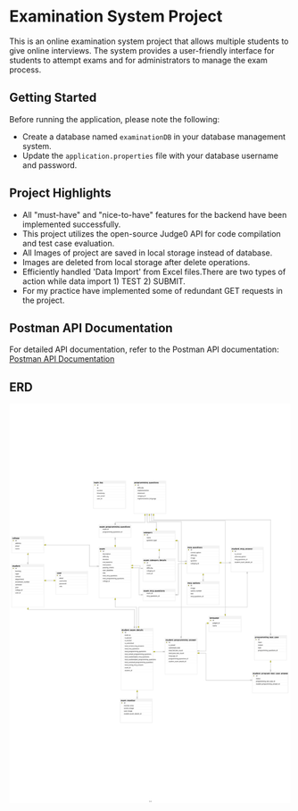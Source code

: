 **Examination System Project**
==========================

This is an online examination system project that allows multiple students to give online interviews. The system provides a user-friendly interface for students to attempt exams and for administrators to manage the exam process.

**Getting Started**
---------------

Before running the application, please note the following:

* Create a database named `examinationDB` in your database management system.
* Update the `application.properties` file with your database username and password.

**Project Highlights**
---------------------------

* All "must-have" and "nice-to-have" features for the backend have been implemented successfully.
* This project utilizes the open-source Judge0 API for code compilation and test case evaluation.
* All Images of project are saved in local storage instead of database.
* Images are deleted from local storage after delete operations.
* Efficiently handled 'Data Import' from Excel files.There are two types of action while data import 1) TEST 2) SUBMIT.
* For my practice have implemented some of redundant GET requests in the project.

**Postman API Documentation**
---------------------------

For detailed API documentation, refer to the Postman API documentation:
[Postman API Documentation](https://documenter.getpostman.com/view/29290869/2sAYJ9BKD2)

**ERD**
---------------------------
![ER Diagram](gitimages/ERD5.svg)

